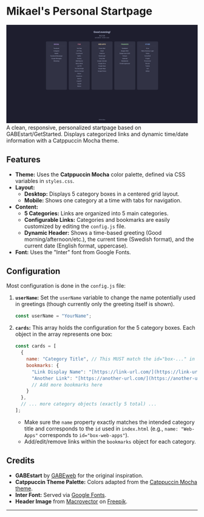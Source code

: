 # Mikael's Personal Startpage

![Screenshot of Homepage](assets//images/homepage-screenshot.png)
A clean, responsive, personalized startpage based on GABEstart/GetStarted. Displays categorized links and dynamic time/date information with a Catppuccin Mocha theme.

## Features

* **Theme:** Uses the **Catppuccin Mocha** color palette, defined via CSS variables in `styles.css`.
* **Layout:**
    * **Desktop:** Displays 5 category boxes in a centered grid layout.
    * **Mobile:** Shows one category at a time with tabs for navigation.
* **Content:**
    * **5 Categories:** Links are organized into 5 main categories.
    * **Configurable Links:** Categories and bookmarks are easily customized by editing the `config.js` file.
    * **Dynamic Header:** Shows a time-based greeting (Good morning/afternoon/etc.), the current time (Swedish format), and the current date (English format, uppercase).
* **Font:** Uses the "Inter" font from Google Fonts.

## Configuration

Most configuration is done in the `config.js` file:

1.  **`userName`:** Set the `userName` variable to change the name potentially used in greetings (though currently only the greeting itself is shown).
    ```javascript
    const userName = "YourName";
    ```
2.  **`cards`:** This array holds the configuration for the 5 category boxes. Each object in the array represents one box:
    ```javascript
    const cards = [
      {
        name: "Category Title", // This MUST match the id="box-..." in index.html (lowercase, hyphens for spaces) and the <h2> text
        bookmarks: {
          "Link Display Name": "[https://link-url.com/](https://link-url.com/)",
          "Another Link": "[https://another-url.com/](https://another-url.com/)"
          // Add more bookmarks here
        }
      },
      // ... more category objects (exactly 5 total) ...
    ];
    ```
    * Make sure the `name` property exactly matches the intended category title and corresponds to the `id` used in `index.html` (e.g., `name: "Web-Apps"` corresponds to `id="box-web-apps"`).
    * Add/edit/remove links within the `bookmarks` object for each category.

## Credits
* **GABEstart** by [GABEweb](https://github.com/gabeweb) for the original inspiration.
* **Catppuccin Theme Palette:** Colors adapted from the [Catppuccin Mocha theme](https://github.com/catppuccin/catppuccin).
* **Inter Font:** Served via [Google Fonts](https://fonts.google.com/specimen/Inter).
* **Header Image** from [Macrovector](https://www.freepik.com/author/macrovector) on [Freepik](https://www.freepik.com/author/macrovector](https://www.freepik.com/free-vector/mountains-landscape-sunset-background-with-lake-sunlit-dark-peaks-flat-vector-illustration_32074591.htm#fromView=search&page=4&position=46&uuid=9f98a3b8-ae59-4051-9f9f-d9d40f5641ad&query=mountain)).
---

